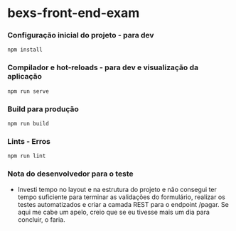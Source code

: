 # bexs-front-end-exam

### Configuração inicial do projeto - para dev
```
npm install
```

### Compilador e hot-reloads - para dev e visualização da aplicação
```
npm run serve
```

### Build para produção
```
npm run build
```

### Lints - Erros
```
npm run lint
```

### Nota do desenvolvedor para o teste

 - Investi tempo no layout e na estrutura do projeto e não consegui ter tempo suficiente para terminar as validações do formulário, realizar os testes automatizados e criar a camada REST para o endpoint /pagar. Se aqui me cabe um apelo, creio que se eu tivesse mais um dia para concluir, o faria.
